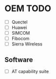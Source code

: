 # OEM TODO

- [ ] Quectel
- [ ] Huawei
- [ ] SIMCOM
- [ ] Fibocom
- [ ] Sierra Wireless

## Software

- [ ] AT capability suite
